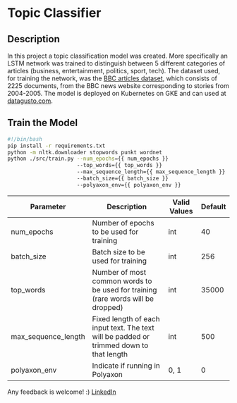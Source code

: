 # Topic Classifier

## Description

In this project a topic classification model was created. More specifically an LSTM network was trained to distinguish between 5 different categories of articles (business, entertainment, politics, sport, tech). The dataset used, for training the network, was the [BBC articles dataset](http://mlg.ucd.ie/files/datasets/bbc-fulltext.zip), which consists of 2225 documents, from the BBC news website corresponding to stories from 2004-2005. The model is deployed on Kubernetes on GKE and can used at [datagusto.com](https://datagusto.com).

## Train the Model

```bash
#!/bin/bash
pip install -r requirements.txt
python -m nltk.downloader stopwords punkt wordnet
python ./src/train.py --num_epochs={{ num_epochs }}
                      --top_words={{ top_words }}
                      --max_sequence_length={{ max_sequence_length }}
                      --batch_size={{ batch_size }}
                      --polyaxon_env={{ polyaxon_env }}
```

| Parameter               |  Description                                                                            | Valid Values | Default   |
| ---                     | ---                                                                                     | ---          | ---       |
| num_epochs              | Number of epochs to be used for training                                                | int          | 40        |
| batch_size              | Batch size to be used for training                                                      | int          | 256       |
| top_words               | Number of most common words to be used for training (rare words will be dropped)        | int          | 35000     |
| max_sequence_length     | Fixed length of each input text. The text will be padded or trimmed down to that length | int          | 500       |
| polyaxon_env            | Indicate if running in Polyaxon                                                         | 0, 1         | 0         |

Any feedback is welcome! :)
[LinkedIn](https://www.linkedin.com/in/andreas-gompos/)
